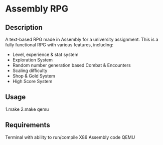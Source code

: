 # Assembly RPG

## Description
A text-based RPG made in Assembly for a university assignment. This is a fully functional RPG with various features, including:

* Level, experience & stat system
* Exploration System
* Random number generation based Combat & Encounters
* Scaling difficulty
* Shop & Gold System
* High Score System

## Usage
1.make
2.make qemu

## Requirements
Terminal with ability to run/compile X86 Assembly code
QEMU
